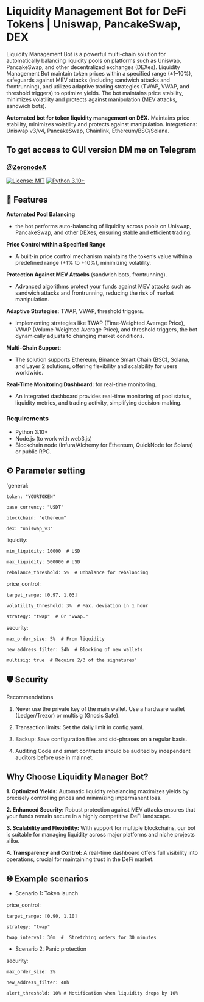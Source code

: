 # Liquidity Management Bot for DeFi Tokens | Uniswap, PancakeSwap, DEX
Liquidity Management Bot is a powerful multi-chain solution for automatically balancing liquidity pools on platforms such as Uniswap, PancakeSwap, and other decentralized exchanges (DEXes). Liquidity Management Bot maintain token prices within a specified range (±1–10%), safeguards against MEV attacks (including sandwich attacks and frontrunning), and utilizes adaptive trading strategies (TWAP, VWAP, and threshold triggers) to optimize yields. 
The bot maintains price stability, minimizes volatility and protects against manipulation (MEV attacks, sandwich bots).

**Automated bot for token liquidity management on DEX.**
Maintains price stability, minimizes volatility and protects against manipulation.
Integrations: Uniswap v3/v4, PancakeSwap, Chainlink, Ethereum/BSC/Solana.

## To get access to GUI version DM me on Telegram
### **[@ZeronodeX](https://t.me/ZeronodeX)**

[![License: MIT](https://img.shields.io/badge/License-MIT-green.svg)](LICENSE)
[![Python 3.10+](https://img.shields.io/badge/Python-3.10+-blue.svg)](https://www.python.org/)

## 📌 Features
**Automated Pool Balancing** 
- the bot performs auto-balancing of liquidity across pools on Uniswap, PancakeSwap, and other DEXes, ensuring stable and efficient trading.

**Price Control within a Specified Range** 
- A built-in price control mechanism maintains the token’s value within a predefined range (±1% to ±10%), minimizing volatility.

**Protection Against MEV Attacks** (sandwich bots, frontrunning).
- Advanced algorithms protect your funds against MEV attacks such as sandwich attacks and frontrunning, reducing the risk of market manipulation.

**Adaptive Strategies**: TWAP, VWAP, threshold triggers.
- Implementing strategies like TWAP (Time-Weighted Average Price), VWAP (Volume-Weighted Average Price), and threshold triggers, the bot dynamically adjusts to changing market conditions.

**Multi-Chain Support**:
- The solution supports Ethereum, Binance Smart Chain (BSC), Solana, and Layer 2 solutions, offering flexibility and scalability for users worldwide.

**Real-Time Monitoring Dashboard:** for real-time monitoring.
- An integrated dashboard provides real-time monitoring of pool status, liquidity metrics, and trading activity, simplifying decision-making.

### Requirements
- Python 3.10+
- Node.js (to work with web3.js)
- Blockchain node (Infura/Alchemy for Ethereum, QuickNode for Solana) or public RPC.

## ⚙️ Parameter setting

'general:

    token: "YOURTOKEN"

    base_currency: "USDT"

    blockchain: "ethereum"

    dex: "uniswap_v3"

liquidity:

    min_liquidity: 10000  # USD

    max_liquidity: 500000 # USD

    rebalance_threshold: 5%  # Unbalance for rebalancing

price_control:

    target_range: [0.97, 1.03]

    volatility_threshold: 3%  # Max. deviation in 1 hour

    strategy: "twap"  # Or "vwap."

security:

    max_order_size: 5%  # From liquidity

    new_address_filter: 24h  # Blocking of new wallets

    multisig: true  # Require 2/3 of the signatures'

## 🛡️ Security

Recommendations
1. Never use the private key of the main wallet.
Use a hardware wallet (Ledger/Trezor) or multisig (Gnosis Safe).

2. Transaction limits:
Set the daily limit in config.yaml.

3. Backup:
Save configuration files and cid-phrases on a regular basis.

4. Auditing
Code and smart contracts should be audited by independent auditors before use in mainnet.

## Why Choose Liquidity Manager Bot?
**1. Optimized Yields:**
Automatic liquidity rebalancing maximizes yields by precisely controlling prices and minimizing impermanent loss.

**2. Enhanced Security:**
Robust protection against MEV attacks ensures that your funds remain secure in a highly competitive DeFi landscape.

**3. Scalability and Flexibility:**
With support for multiple blockchains, our bot is suitable for managing liquidity across major platforms and niche projects alike.

**4. Transparency and Control:**
A real-time dashboard offers full visibility into operations, crucial for maintaining trust in the DeFi market.

## 🌐 Example scenarios
- Scenario 1: Token launch

price_control:

    target_range: [0.90, 1.10]

    strategy: "twap"

    twap_interval: 30m  #  Stretching orders for 30 minutes

- Scenario 2: Panic protection

security:

    max_order_size: 2%

    new_address_filter: 48h

    alert_threshold: 10% # Notification when liquidity drops by 10%

